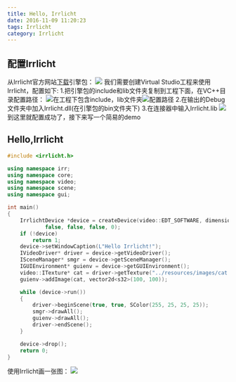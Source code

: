 ```yaml
---
title: Hello, Irrlicht
date: 2016-11-09 11:20:23
tags: Irrlicht
category: Irrlicht
---
```


## 配置Irrlicht
从Irrlicht官方网站[下载](http://irrlicht.sourceforge.net/?page_id=10)引擎包：
![](1.png)
我们需要创建Virtual Studio工程来使用Irrlicht，配置如下:
1.把引擎包的include和lib文件夹复制到工程下面，在VC++目录配置路径：
![在工程下包含include，lib文件夹](2.png)![配置路径](3.png)
2.在输出的Debug文件夹中加入Irrlicht.dll(在引擎包的bin文件夹下)
3.在连接器中输入Irrlicht.lib
![](link_lib.png)
到这里就配置成功了，接下来写一个简易的demo

## Hello,Irrlicht
```C++
#include <irrlicht.h>

using namespace irr;
using namespace core;
using namespace video;
using namespace scene;
using namespace gui;

int main()
{
	IrrlichtDevice *device = createDevice(video::EDT_SOFTWARE, dimension2d<u32>(640, 480), 16,
			false, false, false, 0);
	if (!device)
		return 1;
	device->setWindowCaption(L"Hello Irrlicht!");
	IVideoDriver* driver = device->getVideoDriver();
	ISceneManager* smgr = device->getSceneManager();
	IGUIEnvironment* guienv = device->getGUIEnvironment();
	video::ITexture* cat = driver->getTexture("../resources/images/cat.jpg");
	guienv->addImage(cat, vector2d<s32>(100, 100));

	while (device->run())
	{
		driver->beginScene(true, true, SColor(255, 25, 25, 25));
		smgr->drawAll();
		guienv->drawAll();
		driver->endScene();
	}

	device->drop();
	return 0;
}
```
使用Irrlicht画一张图：
![](cat.png)